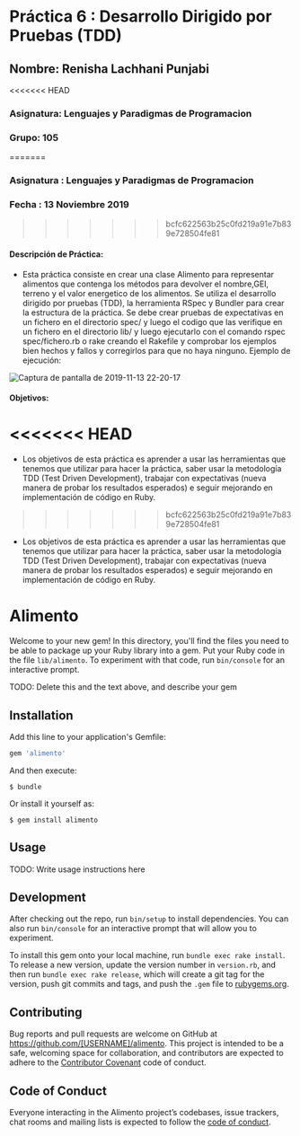 # Práctica 6 : Desarrollo Dirigido por Pruebas (TDD)

## Nombre: Renisha Lachhani Punjabi
<<<<<<< HEAD
### Asignatura: Lenguajes y Paradigmas de Programacion
### Grupo: 105
=======
### Asignatura : Lenguajes y Paradigmas de Programacion
### Fecha : 13 Noviembre 2019
>>>>>>> bcfc622563b25c0fd219a91e7b839e728504fe81


#### Descripción de Práctica:

- Esta práctica consiste en crear una clase Alimento para representar alimentos que contenga los métodos para devolver el nombre,GEI, terreno y el valor energetico de los alimentos. Se utiliza el desarrollo dirigido por pruebas (TDD), la herramienta RSpec y Bundler para crear la estructura de la práctica. Se debe crear pruebas de expectativas en un fichero en el directorio spec/ y luego el codigo que las verifique en un fichero en el directorio lib/ y luego ejecutarlo con el comando rspec spec/fichero.rb o rake creando el Rakefile y comprobar los ejemplos bien hechos y fallos y corregirlos para que no haya ninguno. Ejemplo de ejecución:

![Captura de pantalla de 2019-11-13 22-20-17](https://user-images.githubusercontent.com/43814161/68809461-e1520800-0663-11ea-971b-d9f847ce24fc.png)


#### Objetivos: 
<<<<<<< HEAD
=======

- Los objetivos de esta práctica es aprender a usar las herramientas que tenemos que utilizar para hacer la práctica, saber usar la metodología TDD (Test Driven Development), trabajar con expectativas (nueva manera de probar los resultados esperados) e seguir mejorando en implementación de código en Ruby.
>>>>>>> bcfc622563b25c0fd219a91e7b839e728504fe81

- Los objetivos de esta práctica es aprender a usar las herramientas que tenemos que utilizar para hacer la práctica, saber usar la metodología TDD (Test Driven Development), trabajar con expectativas (nueva manera de probar los resultados esperados) e seguir mejorando en implementación de código en Ruby.



# Alimento

Welcome to your new gem! In this directory, you'll find the files you need to be able to package up your Ruby library into a gem. Put your Ruby code in the file `lib/alimento`. To experiment with that code, run `bin/console` for an interactive prompt.

TODO: Delete this and the text above, and describe your gem

## Installation

Add this line to your application's Gemfile:

```ruby
gem 'alimento'
```

And then execute:

    $ bundle

Or install it yourself as:

    $ gem install alimento

## Usage

TODO: Write usage instructions here

## Development

After checking out the repo, run `bin/setup` to install dependencies. You can also run `bin/console` for an interactive prompt that will allow you to experiment.

To install this gem onto your local machine, run `bundle exec rake install`. To release a new version, update the version number in `version.rb`, and then run `bundle exec rake release`, which will create a git tag for the version, push git commits and tags, and push the `.gem` file to [rubygems.org](https://rubygems.org).

## Contributing

Bug reports and pull requests are welcome on GitHub at https://github.com/[USERNAME]/alimento. This project is intended to be a safe, welcoming space for collaboration, and contributors are expected to adhere to the [Contributor Covenant](http://contributor-covenant.org) code of conduct.

## Code of Conduct

Everyone interacting in the Alimento project’s codebases, issue trackers, chat rooms and mailing lists is expected to follow the [code of conduct](https://github.com/[USERNAME]/alimento/blob/master/CODE_OF_CONDUCT.md).
